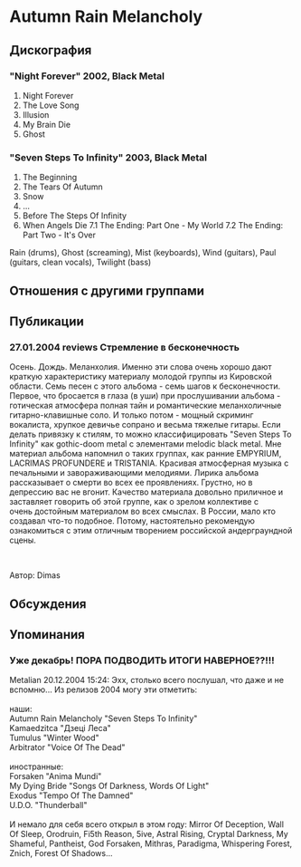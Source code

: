 # Autumn Rain Melancholy



## Дискография

### "Night Forever" 2002, Black Metal

1. Night Forever
2. The Love Song
3. Illusion 
4. My Brain Die
5. Ghost

### "Seven Steps To Infinity" 2003, Black Metal

1. The Beginning
2. The Tears Of Autumn
3. Snow
4. ...
5. Before The Steps Of Infinity
6. When Angels Die
7.1 The Ending: Part One - My World
7.2 The Ending: Part Two - It's Over


Rain (drums), 
Ghost (screaming), 
Mist (keyboards), 
Wind (guitars), 
Paul (guitars, clean vocals), 
Twilight (bass)


## Отношения с другими группами


## Публикации

### 27.01.2004 reviews Стремление в бесконечность

<P>Осень. Дождь. Меланхолия.&nbsp;Именно эти слова очень хорошо дают краткую характеристику материалу молодой группы из Кировской области.&nbsp;Семь песен с этого альбома - семь шагов к бесконечности. Первое, что бросается в глаза (в уши) при прослушивании альбома - готическая атмосфера полная тайн и романтические меланхоличные гитарно-клавишные соло. И только потом - мощный скриминг вокалиста, хрупкое девичье сопрано и&nbsp;весьма тяжелые гитары. Если делать привязку к стилям, то можно&nbsp;классифицировать "Seven Steps To Infinity" как gothic-doom metal с элементами melodic black metal. Мне материал альбома напомнил о таких группах, как ранние EMPYRIUM, LACRIMAS PROFUNDERE и TRISTANIA. Красивая атмосферная музыка с печальными и&nbsp;завораживающими мелодиями. Лирика альбома рассказывает о смерти во всех ее проявлениях. Грустно, но в депрессию вас не вгонит. Качество материала довольно приличное и заставляет говорить об этой группе, как о зрелом коллективе с очень&nbsp;достойным материалом во всех смыслах. В России, мало кто создавал что-то подобное. Потому, настоятельно рекомендую ознакомиться с этим отличным творением российской андерграундной сцены. </P>
<P><BR></P>
Автор: Dimas


## Обсуждения


## Упоминания

### Уже декабрь! ПОРА ПОДВОДИТЬ ИТОГИ НАВЕРНОЕ??!!!

Metalian 20.12.2004 15:24:
Эхх, столько всего послушал, что даже и не вспомню... Из релизов 2004 могу эти отметить:<BR><BR>наши:<BR>Autumn Rain Melancholy "Seven Steps To Infinity"<BR>Kamaedzitca "Дзецi Леса"<BR>Tumulus "Winter Wood"<BR>Arbitrator "Voice Of The Dead"<BR><BR>иностранные:<BR>Forsaken "Anima Mundi"<BR>My Dying Bride "Songs Of Darkness, Words Of Light"<BR>Exodus "Tempo Of The Damned"<BR>U.D.O. "Thunderball"<BR><BR>И немало для себя всего открыл в этом году: Mirror Of Deception, Wall Of Sleep, Orodruin, Fi5th Reason, 5ive, Astral Rising, Cryptal Darkness, My Shameful, Pantheist, God Forsaken, Mithras, Paradigma, Whispering Forest, Znich, Forest Of Shadows...

